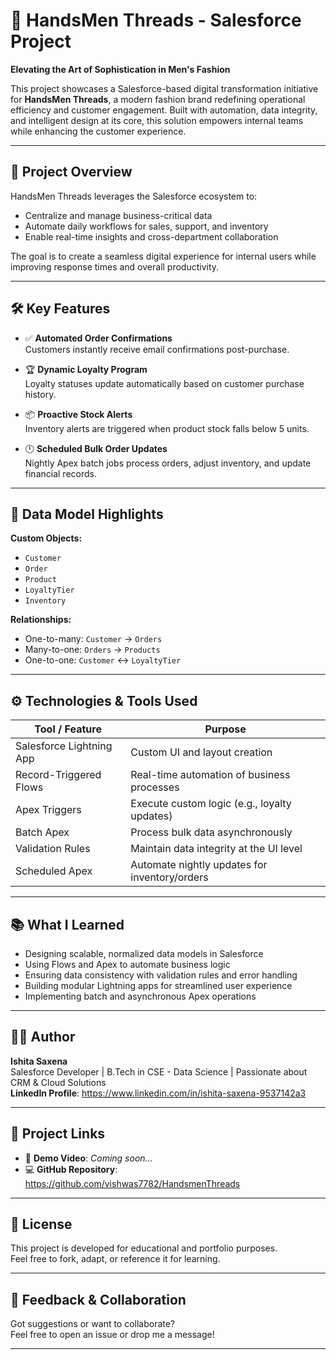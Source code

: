 # 🧵 HandsMen Threads - Salesforce Project  
**Elevating the Art of Sophistication in Men's Fashion**

This project showcases a Salesforce-based digital transformation initiative for **HandsMen Threads**, a modern fashion brand redefining operational efficiency and customer engagement. Built with automation, data integrity, and intelligent design at its core, this solution empowers internal teams while enhancing the customer experience.

---

## 🚀 Project Overview

HandsMen Threads leverages the Salesforce ecosystem to:
- Centralize and manage business-critical data
- Automate daily workflows for sales, support, and inventory
- Enable real-time insights and cross-department collaboration

The goal is to create a seamless digital experience for internal users while improving response times and overall productivity.

---

## 🛠️ Key Features

- ✅ **Automated Order Confirmations**  
  Customers instantly receive email confirmations post-purchase.

- 🏆 **Dynamic Loyalty Program**  
  Loyalty statuses update automatically based on customer purchase history.

- 📦 **Proactive Stock Alerts**  
  Inventory alerts are triggered when product stock falls below 5 units.

- 🕛 **Scheduled Bulk Order Updates**  
  Nightly Apex batch jobs process orders, adjust inventory, and update financial records.

---

## 📐 Data Model Highlights

**Custom Objects:**
- `Customer`
- `Order`
- `Product`
- `LoyaltyTier`
- `Inventory`

**Relationships:**
- One-to-many: `Customer` → `Orders`
- Many-to-one: `Orders` → `Products`
- One-to-one: `Customer` ↔ `LoyaltyTier`

---

## ⚙️ Technologies & Tools Used

| Tool / Feature               | Purpose                                         |
|-----------------------------|--------------------------------------------------|
| Salesforce Lightning App    | Custom UI and layout creation                   |
| Record-Triggered Flows      | Real-time automation of business processes      |
| Apex Triggers               | Execute custom logic (e.g., loyalty updates)    |
| Batch Apex                  | Process bulk data asynchronously                |
| Validation Rules            | Maintain data integrity at the UI level         |
| Scheduled Apex              | Automate nightly updates for inventory/orders   |

---

## 📚 What I Learned

- Designing scalable, normalized data models in Salesforce
- Using Flows and Apex to automate business logic
- Ensuring data consistency with validation rules and error handling
- Building modular Lightning apps for streamlined user experience
- Implementing batch and asynchronous Apex operations

---

## 👨‍💻 Author

**Ishita Saxena**  
Salesforce Developer | B.Tech in CSE - Data Science | Passionate about CRM & Cloud Solutions  
**LinkedIn Profile**: https://www.linkedin.com/in/ishita-saxena-9537142a3

---

## 🔗 Project Links

- 🎥 **Demo Video**: _Coming soon..._  
- 💻 **GitHub Repository**: https://github.com/vishwas7782/HandsmenThreads

---

## 📄 License

This project is developed for educational and portfolio purposes.  
Feel free to fork, adapt, or reference it for learning.

---

## 💬 Feedback & Collaboration

Got suggestions or want to collaborate?  
Feel free to open an issue or drop me a message!

---

